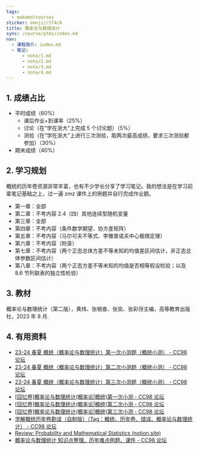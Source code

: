 ```yaml
---
tags:
  - makemd/courses
sticker: emoji//1f4c8
title: 概率论与数理统计
sync: /course/ptms/index.md
nav:
  - 课程简介: index.md
  - 笔记:
      - note/1.md
      - note/2.md
      - note/3.md
      - note/4.md
---
```


## 1. 成绩占比

- 平时成绩（60\%）
    - 课后作业+到课率（25\%）
    - 讨论（在“学在浙大”上完成 5 个讨论题）（5\%）
    - 测验（在“学在浙大”上进行三次测验，取两次最高成绩，要求三次测验都参加）（30\%）
- 期末成绩（40\%）

## 2. 学习规划

概统的历年卷资源非常丰富，也有不少学长分享了学习笔记。我的想法是在学习前辈笔记基础之上，过一遍 zmz 课件上的例题并自行完成作业题。

- 第一章：全部
- 第二章：不考内容 2.4（四）其他连续型随机变量
- 第三章：全部
- 第四章：不考内容（条件数学期望、协方差矩阵）
- 第五章：不考内容（马尔可夫不等式、李雅普诺夫中心极限定理）
- 第六章：不考内容（附录）
- 第七章：不考内容（两个正态总体方差不等未知的均值差区间估计，非正态总体参数区间估计）
- 第八章：不考内容（两个正态方差不等未知的均值是否相等假设检验；以及 8.6 节列联表的独立性检验）

## 3. 教材

概率论与数理统计（第二版），黄炜、张帼奋、张奕、张彩伢主编，高等教育出版社，2023 年 8 月.

## 4. 有用资料

- [23-24 春夏 概统（概率论与数理统计）第一次小测题（概统小测） - CC98 论坛](https://www.cc98.org/topic/5864856/)
- [23-24 春夏 概统（概率论与数理统计）第二次小测题（概统小测） - CC98 论坛](https://www.cc98.org/topic/5887369/)
- [23-24 春夏 概统（概率论与数理统计）第三次小测题（概统小测） - CC98 论坛](https://www.cc98.org/topic/5908864/)
- [[回忆卷]概率论与数理统计(概率论|概统)第一次小测 - CC98 论坛](https://www.cc98.org/topic/5740462)
- [[回忆卷]概率论与数理统计(概率论|概统)第二次小测 - CC98 论坛](https://www.cc98.org/topic/5765835)
- [[回忆卷]概率论与数理统计(概率论|概统)第三次小测 - CC98 论坛](https://www.cc98.org/topic/5782784)
- [学解概统历年卷勘误（自制版）（Tag：概统、历年卷、错误、概率论与数理统计） - CC98 论坛](https://www.cc98.org/topic/5927226)
- [Review: Probability and Mathematical Statistics (notion.site)](https://ridaflinbol7.notion.site/Review-Probability-and-Mathematical-Statistics-41993f4ac17a49bca651b9492b9fb128)
- [概率论与数理统计 知识点整理、历年难点例题、课件 - CC98 论坛](https://www.cc98.org/topic/4955910)
